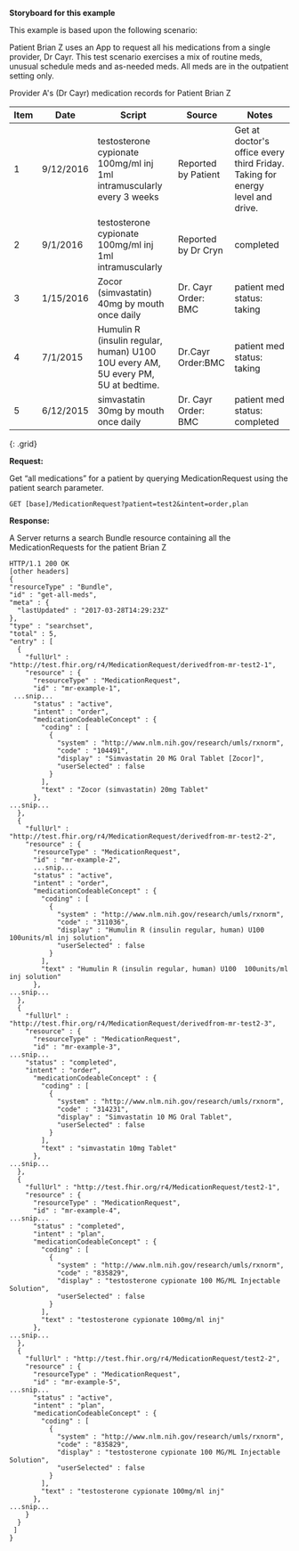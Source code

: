 <!-- get-all-meds.md {% comment %}
*****************************************************************************************
*                            WARNING: DO NOT EDIT THIS FILE                             *
*                                                                                       *
* This file is generated by SUSHI. Any edits you make to this file will be overwritten. *
*                                                                                       *
* To change the contents of this file, edit the original source file at:                *
* US-Core-R4/input/includes/get-all-meds.md                                             *
*****************************************************************************************
{% endcomment %} -->
<!-- get-all-meds.md {% comment %}
*****************************************************************************************
*                            WARNING: DO NOT EDIT THIS FILE                             *
*                                                                                       *
* This file is generated by SUSHI. Any edits you make to this file will be overwritten. *
*                                                                                       *
* To change the contents of this file, edit the original source file at:                *
* US-Core-R4/input/includes/get-all-meds.md                                             *
*****************************************************************************************
{% endcomment %} -->
<!-- get-all-meds.md {% comment %}
*****************************************************************************************
*                            WARNING: DO NOT EDIT THIS FILE                             *
*                                                                                       *
* This file is generated by SUSHI. Any edits you make to this file will be overwritten. *
*                                                                                       *
* To change the contents of this file, edit the original source file at:                *
* US-Core-R4/input/includes/get-all-meds.md                                             *
*****************************************************************************************
{% endcomment %} -->

**Storyboard for this example**

This example is based upon the following scenario:

Patient Brian Z uses an App to request all his medications from a single provider, Dr Cayr. This test scenario exercises a mix of routine meds, unusual schedule meds and as-needed meds. All meds are in the outpatient setting only.

Provider A's (Dr Cayr) medication records for Patient Brian Z

Item|Date|Script|Source|Notes
---|---|---|---|---
1 | 9/12/2016 | testosterone cypionate 100mg/ml inj  1ml intramuscularly every 3 weeks | Reported by Patient |  Get at doctor's office every third Friday. Taking for energy level and drive.
2 | 9/1/2016 | testosterone cypionate 100mg/ml inj  1ml intramuscularly  | Reported by Dr Cryn | completed
3 | 1/15/2016 | Zocor (simvastatin) 40mg by mouth once daily | Dr. Cayr Order: BMC |patient med status: taking
4 | 7/1/2015 | Humulin R (insulin regular, human) U100 10U every AM, 5U every PM, 5U at bedtime. |Dr.Cayr Order:BMC | patient med status: taking
5 | 6/12/2015  | simvastatin 30mg by mouth once daily  | Dr. Cayr Order: BMC  | patient med status: completed
{: .grid}


**Request:**

Get “all medications” for a patient by querying MedicationRequest using the patient search parameter.


    GET [base]/MedicationRequest?patient=test2&intent=order,plan

**Response:**

A Server returns a search Bundle resource containing all the MedicationRequests for the patient Brian Z


    HTTP/1.1 200 OK
    [other headers]
    {
    "resourceType" : "Bundle",
    "id" : "get-all-meds",
    "meta" : {
      "lastUpdated" : "2017-03-28T14:29:23Z"
    },
    "type" : "searchset",
    "total" : 5,
    "entry" : [
      {
        "fullUrl" : "http://test.fhir.org/r4/MedicationRequest/derivedfrom-mr-test2-1",
        "resource" : {
          "resourceType" : "MedicationRequest",
          "id" : "mr-example-1",
     ...snip...
          "status" : "active",
          "intent" : "order",
          "medicationCodeableConcept" : {
            "coding" : [
              {
                "system" : "http://www.nlm.nih.gov/research/umls/rxnorm",
                "code" : "104491",
                "display" : "Simvastatin 20 MG Oral Tablet [Zocor]",
                "userSelected" : false
              }
            ],
            "text" : "Zocor (simvastatin) 20mg Tablet"
          },
    ...snip...
      },
      {
        "fullUrl" : "http://test.fhir.org/r4/MedicationRequest/derivedfrom-mr-test2-2",
        "resource" : {
          "resourceType" : "MedicationRequest",
          "id" : "mr-example-2",
          ...snip...
          "status" : "active",
          "intent" : "order",
          "medicationCodeableConcept" : {
            "coding" : [
              {
                "system" : "http://www.nlm.nih.gov/research/umls/rxnorm",
                "code" : "311036",
                "display" : "Humulin R (insulin regular, human) U100  100units/ml inj solution",
                "userSelected" : false
              }
            ],
            "text" : "Humulin R (insulin regular, human) U100  100units/ml inj solution"
          },
    ...snip...
      },
      {
        "fullUrl" : "http://test.fhir.org/r4/MedicationRequest/derivedfrom-mr-test2-3",
        "resource" : {
          "resourceType" : "MedicationRequest",
          "id" : "mr-example-3",
    ...snip...
        "status" : "completed",
        "intent" : "order",
          "medicationCodeableConcept" : {
            "coding" : [
              {
                "system" : "http://www.nlm.nih.gov/research/umls/rxnorm",
                "code" : "314231",
                "display" : "Simvastatin 10 MG Oral Tablet",
                "userSelected" : false
              }
            ],
            "text" : "simvastatin 10mg Tablet"
          },
    ...snip...
      },
      {
        "fullUrl" : "http://test.fhir.org/r4/MedicationRequest/test2-1",
        "resource" : {
          "resourceType" : "MedicationRequest",
          "id" : "mr-example-4",
    ...snip...
          "status" : "completed",
          "intent" : "plan",
          "medicationCodeableConcept" : {
            "coding" : [
              {
                "system" : "http://www.nlm.nih.gov/research/umls/rxnorm",
                "code" : "835829",
                "display" : "testosterone cypionate 100 MG/ML Injectable Solution",
                "userSelected" : false
              }
            ],
            "text" : "testosterone cypionate 100mg/ml inj"
          },
    ...snip...
      },
      {
        "fullUrl" : "http://test.fhir.org/r4/MedicationRequest/test2-2",
        "resource" : {
          "resourceType" : "MedicationRequest",
          "id" : "mr-example-5",
    ...snip...
          "status" : "active",
          "intent" : "plan",
          "medicationCodeableConcept" : {
            "coding" : [
              {
                "system" : "http://www.nlm.nih.gov/research/umls/rxnorm",
                "code" : "835829",
                "display" : "testosterone cypionate 100 MG/ML Injectable Solution",
                "userSelected" : false
              }
            ],
            "text" : "testosterone cypionate 100mg/ml inj"
          },
    ...snip...
        }
      }
     ]
    }
